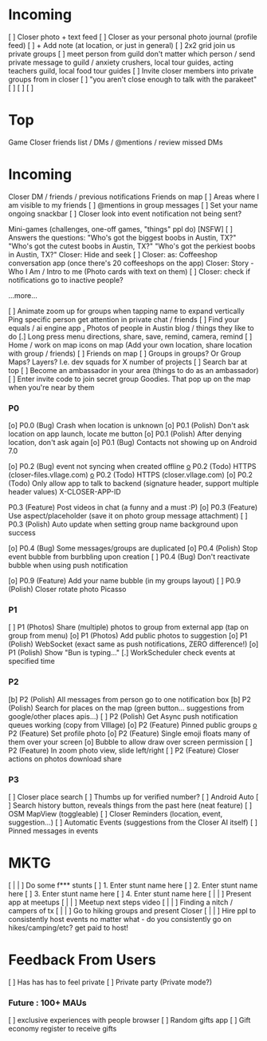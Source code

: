
# Incoming

 [ ] Closer photo + text feed
 [ ] Closer as your personal photo journal (profile feed)
 [ ] + Add note (at location, or just in general)
 [ ] 2x2 grid join us private groups
 [ ] meet person from guild don't matter which person / send private message to guild / anxiety crushers, local tour guides, acting teachers guild, local food tour guides
 [ ] Invite closer members into private groups from in closer
 [ ] "you aren't close enough to talk with the parakeet"
 [ ]
 [ ]
 [ ]


# Top

 [ ](E) Game
 [ ](R) Closer friends list / DMs / @mentions / review missed DMs

# Incoming

 [ ](R) Closer DM / friends / previous notifications
 [ ](R) Friends on map
    [ ] Areas where I am visible to my friends
 [ ] @mentions in group messages
 [ ] Set your name ongoing snackbar
 [ ] Closer look into event notification not being sent?

 [ ](E) Mini-games (challenges, one-off games, "things" ppl do) [NSFW]
    [ ] Answers the questions:
        "Who's got the biggest boobs in Austin, TX?"
        "Who's got the cutest boobs in Austin, TX?"
        "Who's got the perkiest boobs in Austin, TX?"
 [ ](E) Closer: Hide and seek
 [ ] Closer: as: Coffeeshop conversation app (once there's 20 coffeeshops on the app)
 [ ](R) Closer: Story - Who I Am / Intro to me (Photo cards with text on them)
 [ ] Closer: check if notifications go to inactive people?

 ...more...

 [ ] Animate zoom up for groups when tapping name to expand vertically
 [ ](R) Ping specific person get attention in private chat / friends
 [ ] Find your equals / ai engine app
 [.](R) Photos of people in Austin blog / things they like to do
 [.] Long press menu directions, share, save, remind, camera, remind
 [ ] Home / work on map icons on map (Add your own location, share location with group / friends)
    [ ] Friends on map
 [ ] Groups in groups? Or Group Maps? Layers? I.e. dev squads for X number of projects
 [ ] Search bar at top
 [ ] Become an ambassador in your area (things to do as an ambassador)
 [ ] Enter invite code to join secret group
 [ ](E) Goodies.  That pop up on the map when you're near by them

### P0 ###

 [o] P0.0 (Bug) Crash when location is unknown
 [o] P0.1 (Polish) Don't ask location on app launch, locate me button
 [o] P0.1 (Polish) After denying location, don't ask again
 [o] P0.1 (Bug) Contacts not showing up on Android 7.0

 [o] P0.2 (Bug) event not syncing when created offline
 [o](S) P0.2 (Todo) HTTPS (closer-files.vllage.com)
 [o](S) P0.2 (Todo) HTTPS (closer.vllage.com)
    [o] P0.2 (Todo) Only allow app to talk to backend (signature header, support multiple header values) X-CLOSER-APP-ID

 [ ](R) P0.3 (Feature) Post videos in chat (a funny and a must :P)
 [o] P0.3 (Feature) Use aspect/placeholder (save it on photo group message attachment)
 [ ] P0.3 (Polish) Auto update when setting group name background upon success

 [o] P0.4 (Bug) Some messages/groups are duplicated
 [o] P0.4 (Polish) Stop event bubble from burbbling upon creation
 [ ] P0.4 (Bug) Don't reactivate bubble when using push notification

 [o] P0.9 (Feature) Add your name bubble (in my groups layout)
 [ ] P0.9 (Polish) Closer rotate photo Picasso

### P1 ###

 [ ] P1 (Photos) Share (multiple) photos to group from external app (tap on group from menu)
 [o] P1 (Photos) Add public photos to suggestion
 [o] P1 (Polish) WebSocket (exact same as push notifications, ZERO difference!)
 [o] P1 (Polish) Show "Bun is typing..."
    [.] WorkScheduler check events at specified time

### P2 ###

 [b] P2 (Polish) All messages from person go to one notification box
 [b] P2 (Polish) Search for places on the map (green button... suggestions from google/other places apis...)
 [ ] P2 (Polish) Get Async push notification queues working (copy from Vlllage)
 [o] P2 (Feature) Pinned public groups
 [o](R) P2 (Feature) Set profile photo
 [o] P2 (Feature) Single emoji floats many of them over your screen
    [o] Bubble to allow draw over screen permission
 [ ] P2 (Feature) In zoom photo view, slide left/right
 [ ] P2 (Feature) Closer actions on photos download share


### P3 ###

 [ ] Closer place search
     [ ] Thumbs up for verified number?
 [ ] Android Auto
 [ ] Search history button, reveals things from the past here (neat feature)
 [ ] OSM MapView (toggleable)
 [ ] Closer Reminders (location, event, suggestion...)
 [ ] Automatic Events (suggestions from the Closer AI itself)
 [ ] Pinned messages in events

# MKTG

 [ | | ] Do some f*** stunts
    [ ] 1. Enter stunt name here
    [ ] 2. Enter stunt name here
    [ ] 3. Enter stunt name here
    [ ] 4. Enter stunt name here
 [ | | ] Present app at meetups
 [ | | ] Meetup next steps video
 [ | | ] Finding a nitch / campers of tx
 [ | | ] Go to hiking groups and present Closer
 [ | | ] Hire ppl to consistently host events no matter what - do you consistently go on hikes/camping/etc? get paid to host!

# Feedback From Users

 [ ] Has has has to feel private
 [ ] Private party (Private mode?)

### Future : 100+ MAUs ###

 [ ] exclusive experiences with people browser
 [ ] Random gifts app
    [ ] Gift economy register to receive gifts
